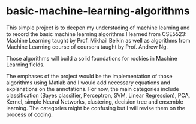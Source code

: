 # basic-machine-learning-algorithms
This simple project is to deepen my understading of machine learning and to record the basic machine learning algorithms I learned from CSE5523: Machine Learning taught by Prof. Mikhail Belkin as well as algorithms from Machine Learning course of coursera taught by Prof. Andrew Ng.

Those algorithms will build a solid foundations for rookies in Machine Learning fields. 

The emphases of the project would be the implementation of those algorithms using Matlab and I would add necessary equations and explanations on the annotations. 
For now, the main categories include classification (Bayes classifier, Perceptron, SVM, Linear Regression), PCA, Kernel, simple Neural Networks, clustering, decision tree and ensemble learning.
The categories might be confusing but I will revise them on the process of coding.
